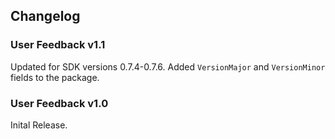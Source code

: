 ## Changelog

### User Feedback v1.1
Updated for SDK versions 0.7.4-0.7.6.
Added `VersionMajor` and `VersionMinor` fields to the package.

### User Feedback v1.0
Inital Release.
